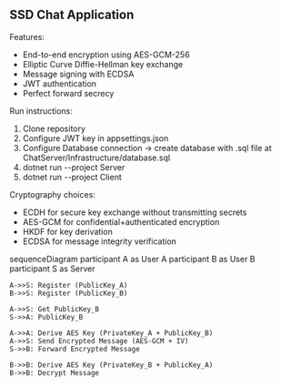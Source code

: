 ## SSD Chat Application

Features:
- End-to-end encryption using AES-GCM-256
- Elliptic Curve Diffie-Hellman key exchange
- Message signing with ECDSA
- JWT authentication
- Perfect forward secrecy

Run instructions:
1. Clone repository
2. Configure JWT key in appsettings.json
3. Configure Database connection -> create database with .sql file at ChatServer/Infrastructure/database.sql 
4. dotnet run --project Server
5. dotnet run --project Client

Cryptography choices:
- ECDH for secure key exchange without transmitting secrets
- AES-GCM for confidential+authenticated encryption
- HKDF for key derivation
- ECDSA for message integrity verification

sequenceDiagram
    participant A as User A
    participant B as User B
    participant S as Server

    A->>S: Register (PublicKey_A)
    B->>S: Register (PublicKey_B)

    A->>S: Get PublicKey_B
    S->>A: PublicKey_B

    A->>A: Derive AES Key (PrivateKey_A + PublicKey_B)
    A->>S: Send Encrypted Message (AES-GCM + IV)
    S->>B: Forward Encrypted Message

    B->>B: Derive AES Key (PrivateKey_B + PublicKey_A)
    B->>B: Decrypt Message